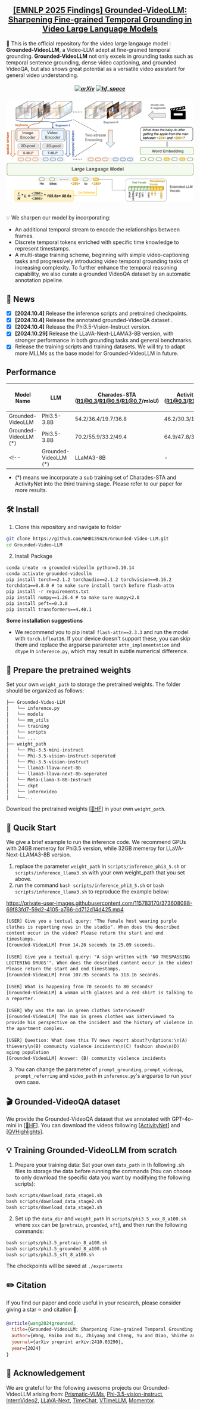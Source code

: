 <h2 align="center"> <a href="https://arxiv.org/abs/2410.03290">[EMNLP 2025 Findings] Grounded-VideoLLM: Sharpening Fine-grained Temporal Grounding in Video Large Language Models</a></h2>

🌟 This is the official repository for the video large langauge model : **Grounded-VideoLLM**, a Video-LLM adept at fine-grained temporal grounding. **Grounded-VideoLLM** not only excels in grounding tasks such as temporal sentence grounding, dense video captioning, and grounded VideoQA, but also shows great potential as a versatile video assistant for general video understanding.

<h5 align="center">

[![arXiv](https://img.shields.io/badge/Arxiv-2410.03290-b31b1b.svg?logo=arXiv)](https://arxiv.org/abs/2410.03290)
[![hf_space](https://img.shields.io/badge/🤗-Open%20In%20Spaces-blue.svg)](https://huggingface.co/WHB139426/Grounded-Video-LLM/tree/main)

</h5>

<div align="center">
  <img src="model.png"/>
</div><br/>



💡 We sharpen our model by incorporating:
- An additional temporal stream to encode the relationships between frames. 
- Discrete temporal tokens enriched with specific time knowledge to represent timestamps. 
- A multi-stage training scheme, beginning with simple video-captioning tasks and progressively introducing video temporal grounding tasks of increasing complexity. To further enhance the temporal reasoning capability, we also curate a grounded VideoQA dataset by an automatic annotation pipeline. 

## 📰 News
- [x] **[2024.10.4]** Release the inference scripts and pretrained checkpoints.
- [x] **[2024.10.4]** Release the annotated grounded-VideoQA dataset .
- [x] **[2024.10.4]** Release the Phi3.5-Vision-Instruct version.
- [x] **[2024.10.29]** Release the LLaVA-Next-LLAMA3-8B version, with stronger performance in both grounding tasks and general benchmarks.
- [x] Release the training scripts and training datasets. We will try to adapt more MLLMs as the base model for Grounded-VideoLLM in future.

## Performance
| Model Name                | LLM | Charades-STA (R1@0.3/R1@0.5/R1@0.7/mIoU) | ActivityNet-Groudning (R1@0.3/R1@0.5/R1@0.7/mIoU) | ActivityNet-Captions (SODA_c/METEOR) | NEXT-GQA (GQA/mIoP/mIoU) | MVbench | Video-MME (w/o subs) |
|---------------------------|-----|---------------------------------------|------------------------------------------------|--------------------------------------|-----------------------------|----------------------|----------------------|
| Grounded-VideoLLM         | Phi3.5-3.8B      | 54.2/36.4/19.7/36.8 | 46.2/30.3/19.0/36.1 | 6.0/6.8 | 26.7/34.5/21.1 | 59.4 | 47.7 |
| Grounded-VideoLLM (*)     | Phi3.5-3.8B      | 70.2/55.9/33.2/49.4 | 64.9/47.8/30.4/47.2 | 6.6/6.5 | 29.4/37.4/27.0 | 60.0 | 48.1 |
<!-- | Grounded-VideoLLM (*)     | LLaMA3-8B        | -                   | -                   | -       |  -             | -    | -    | -->
- (*) means we incorporate a sub training set of Charades-STA and ActivityNet into the third training stage. Please refer to our paper for more results.

## 🛠️ Install
1. Clone this repository and navigate to folder
```bash
git clone https://github.com/WHB139426/Grounded-Video-LLM.git
cd Grounded-Video-LLM
```

2. Install Package
```Shell
conda create -n grounded-videollm python=3.10.14
conda activate grounded-videollm
pip install torch==2.1.2 torchaudio==2.1.2 torchvision==0.16.2 torchdata==0.8.0 # to make sure install torch before flash-attn
pip install -r requirements.txt
pip install numpy==1.26.4 # to make sure numpy<2.0
pip install peft==0.3.0
pip install transformers==4.40.1 
```

**Some installation suggestions**
- We recommend you to pip install `flash-attn==2.3.3` and run the model with `torch.bfloat16`. If your device doesn't support these, you can skip them and replace the argparse parameter `attn_implementation` and `dtype` in `inference.py`, which may result in subtle numerical difference.

## 🤗 Prepare the pretrained weights
Set your own `weight_path` to storage the pretrained weights. The folder should be organized as follows: 
```
├── Grounded-Video-LLM
│   └── inference.py
│   └── models
│   └── mm_utils
│   └── training
│   └── scripts
│   └── ...
├── weight_path
│   └── Phi-3.5-mini-instruct
│   └── Phi-3.5-vision-instruct-seperated
│   └── Phi-3.5-vision-instruct
│   └── llama3-llava-next-8b
│   └── llama3-llava-next-8b-seperated
│   └── Meta-Llama-3-8B-Instruct
│   └── ckpt
│   └── internvideo
│   └──...
```
Download the pretrained weights [[🤗HF](https://huggingface.co/WHB139426/Grounded-Video-LLM/tree/main)] in your own `weight_path`. 

## 🚀 Qucik Start
We give a brief example to run the inference code. We recommend GPUs with 24GB memeroy for Phi3.5 version, while 32GB memeroy for LLaVA-Next-LLAMA3-8B version.
1. replace the parameter `weight_path` in `scripts/inference_phi3_5.sh` or `scripts/inference_llama3.sh` with your own weight_path that you set above.
2. run the command `bash scripts/inference_phi3_5.sh` or `bash scripts/inference_llama3.sh` to reproduce the example below:

https://private-user-images.githubusercontent.com/115783170/373608088-69f83fd7-59d2-4105-a766-cd712d14d425.mp4

```
[USER] Give you a textual query: "The female host wearing purple clothes is reporting news in the studio". When does the described content occur in the video? Please return the start and end timestamps.
[Grounded-VideoLLM] From 14.20 seconds to 25.09 seconds.

[USER] Give you a textual query: "A sign written with 'NO TRESPASSING LOITERING DRUGS'". When does the described content occur in the video? Please return the start and end timestamps.
[Grounded-VideoLLM] From 107.95 seconds to 113.16 seconds.

[USER] What is happening from 70 seconds to 80 seconds?
[Grounded-VideoLLM] A woman with glasses and a red shirt is talking to a reporter.

[USER] Why was the man in green clothes interviewed?
[Grounded-VideoLLM] The man in green clothes was interviewed to provide his perspective on the incident and the history of violence in the apartment complex.

[USER] Question: What does this TV news report about?\nOptions:\n(A) thievery\n(B) community violence incidents\n(C) fashion show\n(D) aging population
[Grounded-VideoLLM] Answer: (B) community violence incidents
```
3. You can change the parameter of `prompt_grounding`, `prompt_videoqa`, `prompt_referring` and `video_path` in `inference.py`'s argparse to run your own case.

## 🎬 Grounded-VideoQA dataset
We provide the Grounded-VideoQA dataset that we annotated with GPT-4o-mini in [[🤗HF](https://huggingface.co/datasets/WHB139426/Grounded-VideoLLM/blob/main/G-VideoQA-gpt4o-mini-anno.json)]. You can download the videos following [[ActivityNet](https://activity-net.org/download.html)] and [[QVHighlights](https://github.com/jayleicn/moment_detr)].

## 💡 Training Grounded-VideoLLM from scratch

1. Prepare your training data: 
Set your own `data_path` in th following .sh files to storage the data before running the commands (You can choose to only download the specific data you want by modifying the following scripts): 
```Shell
bash scripts/download_data_stage1.sh
bash scripts/download_data_stage2.sh
bash scripts/download_data_stage3.sh
```

2. Set up the `data_dir` and `weight_path` in `scripts/phi3.5_xxx_8_a100.sh` where `xxx` can be [`pretrain`, `grounded`, `sft`], and then run the following commands:
```Shell
bash scripts/phi3.5_pretrain_8_a100.sh
bash scripts/phi3.5_grounded_8_a100.sh
bash scripts/phi3.5_sft_8_a100.sh
```
The checkpoints will be saved at `./experiments`

## ✏️ Citation
If you find our paper and code useful in your research, please consider giving a star :star: and citation :pencil:.

```BibTeX
@article{wang2024grounded,
  title={Grounded-VideoLLM: Sharpening Fine-grained Temporal Grounding in Video Large Language Models},
  author={Wang, Haibo and Xu, Zhiyang and Cheng, Yu and Diao, Shizhe and Zhou, Yufan and Cao, Yixin and Wang, Qifan and Ge, Weifeng and Huang, Lifu},
  journal={arXiv preprint arXiv:2410.03290},
  year={2024}
}
```

## 🤝 Acknowledgement
We are grateful for the following awesome projects our Grounded-VideoLLM arising from: [Prismatic-VLMs](https://github.com/TRI-ML/prismatic-vlms), [Phi-3.5-vision-instruct](https://huggingface.co/microsoft/Phi-3.5-vision-instruct), [InternVideo2](https://github.com/OpenGVLab/InternVideo/tree/main/InternVideo2), [LLaVA-Next](https://github.com/LLaVA-VL/LLaVA-NeXT), [TimeChat](https://github.com/RenShuhuai-Andy/TimeChat), [VTimeLLM](https://github.com/huangb23/VTimeLLM), [Momentor](https://github.com/DCDmllm/Momentor).
